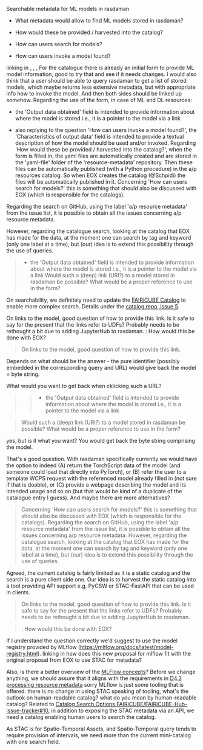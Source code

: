 Searchable metadata for ML models in rasdaman
- What metadata would allow to find ML models stored in rasdaman? 
- How would these be provided / harvested into the catalog?
- How can users search for models?
- How can users invoke a model found?

linking in , , , 
For the catalogue there is already an initial form to provide ML model information, good to try that and see if it needs changes. I would also think that a user should be able to query rasdaman to get a list of stored models, which maybe returns less extensive metadata, but with appropriate info how to invoke the model. And then both sides should be linked up somehow.
Regarding the use of the form,  in case of ML and DL resources:

- the 'Output data obtained' field is intended to provide information about where the model is stored i.e., it is a pointer to the model via a link
- also replying to the question 'How can users invoke a model found?', the 'Characteristics of output data' field is intended to provide a textual description of how the model should be used and/or invoked.
Regarding 'How would these be provided / harvested into the catalog?', when the form is filled in, the yaml files are automatically created and are stored in the 'yaml-file' folder of the 'resource-metadata' repository. Then these files can be automatically published (with a Python procedure) in the a/p resources catalog. So when EOX creates the catalog (@Schpidi) the files will be automatically published in it.
Concerning 'How can users search for models?' this is something that should also be discussed with EOX (which is responsible for the catalogs).
Regarding the search on GitHub, using the label 'a/p resource metadata' from the issue list, it is possible to obtain all the issues concerning a/p resource metadata.
However, regarding the catalogue search, looking at the catalog that EOX has made for the data, at the moment one can search by tag and keyword (only one label at a time), but (our) idea is to extend this possibility through the use of queries.
> * the 'Output data obtained' field is intended to provide information about where the model is stored i.e., it is a pointer to the model via a link Would such a (deep) link (URI?) to a model stored in rasdaman be possible? What would be a proper reference to use in the form?

On searchability, we definitely need to update the [FAIRiCUBE Catalog](https://catalog.fairicube.eu/) to enable more complex search. Details under the [catalog repo, issue 5](https://github.com/FAIRiCUBE/FAIRiCUBE-Hub-issue-tracker/issues/10). 

On links to the model, good question of how to provide this link. Is it safe to say for the present that the links refer to UDFs? Probably needs to be rethought a bit due to adding JupyterHub to rasdaman. : How would this be done with EOX? 
> On links to the model, good question of how to provide this link.

Depends on what should be the answer - the pure identifier (possibly embedded in the corresponding query and URL) would give back the model = byte string.

What would you want to get back when cklicking such a URL?

> > * the 'Output data obtained' field is intended to provide information about where the model is stored i.e., it is a pointer to the model via a link
> 
> Would such a (deep) link (URI?) to a model stored in rasdaman be possible? What would be a proper reference to use in the form?

yes, but is it what you want? You would get back the byte string comprising the model. 

That's a good question. With rasdaman specifically currently we would have the option to indeed (A) return the TorchScript data of the model (and someone could load that directly into PyTorch), or (B) refer the user to a template WCPS request with the referenced model already filled in (not sure if that is doable), or (C) provide a webpage describing the model and its intended usage and so on (but that would be kind of a duplicate of the catalogue entry I guess). And maybe there are more alternatives?
> Concerning 'How can users search for models?' this is something that should also be discussed with EOX (which is responsible for the catalogs). Regarding the search on GitHub, using the label 'a/p resource metadata' from the issue list, it is possible to obtain all the issues concerning a/p resource metadata. However, regarding the catalogue search, looking at the catalog that EOX has made for the data, at the moment one can search by tag and keyword (only one label at a time), but (our) idea is to extend this possibility through the use of queries.

Agreed, the current catalog is fairly limited as it is a static catalog and the search is a pure client side one. Our idea is to harvest the static catalog into a tool providing API support e.g. PyCSW or STAC-FastAPI that can be used in clients.
> On links to the model, good question of how to provide this link. Is it safe to say for the present that the links refer to UDFs? Probably needs to be rethought a bit due to adding JupyterHub to rasdaman.
> 
> : How would this be done with EOX?

If I understand the question correctly we'd suggest to use the model registry provided by MLflow (https://mlflow.org/docs/latest/model-registry.html).
linking in  how does this new proposal for mlflow fit with the original proposal from EOX to use STAC for metadata?

Also, is there a better overview of the [MLFlow concepts](https://mlflow.org/docs/latest/model-registry.html#id1)? Before we change anything, we should assure that it aligns with the requirements in [D4.3 processing resource metadata](https://nilu365.sharepoint.com/:w:/r/sites/Horizon2021_CUBE/Shared%20Documents/General/deliverables_milestones_archive/2023/D4_3%20Public%20Listing%20(Catalogue)%20of%20FAIRiCUBE%20processing-analysis%20resources_V1.2.docx?d=wafb6e9f6bc4f4bc5a2cde884acbc8470&csf=1&web=1&e=KMjJkX)
sorry MLflow is just some tooling that is offered. there is no change in using STAC speaking of tooling, what's the outlook on human-readable catalog?
 what do you mean by human-readable catalog? Related to [Catalog Search Options FAIRiCUBE/FAIRiCUBE-Hub-issue-tracker#10](https://github.com/FAIRiCUBE/FAIRiCUBE-Hub-issue-tracker/issues/10), in addition to exposing the STAC metadata via an API, we need a catalog enabling human users to search the catalog.

As STAC is for Spatio-Temporal Assets, and Spatio-Temporal query tends to require provision of intervals, we need more than the current mini-catalog with one search field.